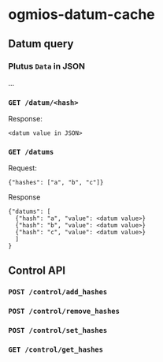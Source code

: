 # ogmios-datum-cache
## Datum query
### Plutus `Data` in JSON
...
### `GET /datum/<hash>`
Response:
```
<datum value in JSON>
```

### `GET /datums`
Request:
```
{"hashes": ["a", "b", "c"]}
```

Response
```
{"datums": [
  {"hash": "a", "value": <datum value>}
  {"hash": "b", "value": <datum value>}
  {"hash": "c", "value": <datum value>}
  ]
}
```

## Control API
### `POST /control/add_hashes`

### `POST /control/remove_hashes`

### `POST /control/set_hashes`

### `GET /control/get_hashes`
